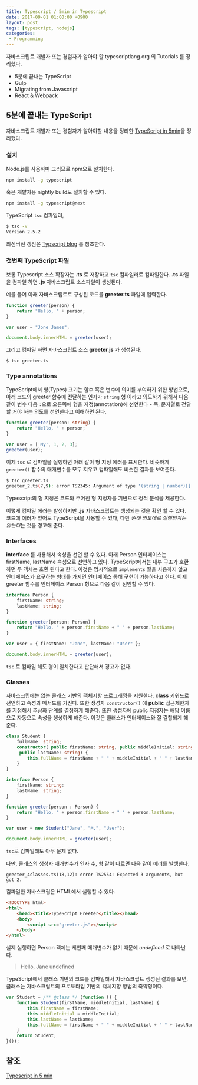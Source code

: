 ```yaml
---
title: Typescript / 5min in Typescript
date: 2017-09-01 01:00:00 +0900
layout: post
tags: [typescript, nodejs]
categories: 
 - Programming
---
```


자바스크립트 개발자 또는 경험자가 알아야 할 typescriptlang.org 의 Tutorials 를 정리했다.

 - 5분에 끝내는 TypeScript
 - Gulp
 - Migrating from Javascript
 - React & Webpack


## 5분에 끝내는 TypeScript

자바스크립트 개발자 또는 경험자가 알아야할 내용을 정리한 [TypeScript in 5min](https://www.typescriptlang.org/docs/handbook/typescript-in-5-minutes.html)을 정리했다.


### 설치

Node.js를 사용하며 그러므로 npm으로 설치한다.

```sh
npm install -g typescript
```

혹은 개발자용 nightly build도 설치할 수 있다.

```sh
npm install -g typescript@next
```

TypeScript `tsc` 컴파일러,

```sh
$ tsc -V
Version 2.5.2
```

최신버전 갱신은 [Typscript blog](https://blogs.msdn.microsoft.com/typescript/) 를 참조한다.


### 첫번째 TypeScript 파일

보통 Typescript 소스 확장자는 **.ts** 로 저장하고 `tsc` 컴파일러로 컴파일한다. **.ts** 파일을 컴파일 하면 **.js** 자바스크립트 소스파일이 생성된다.

예를 들어 아래 자바스크립트로 구성된 코드를 **greeter.ts** 파일에 입력한다.

```ts
function greeter(person) {
    return "Hello, " + person;
}

var user = "Jone James";

document.body.innerHTML = greeter(user);
```

그리고 컴파일 하면 자바스크립트 소스 **greeter.js** 가 생성된다.

```sh
$ tsc greeter.ts
```

### Type annotations

TypeScript에서 형(Types) 표기는 함수 혹은 변수에 의미를 부여하기 위한 방법으로, 아래 코드의 greeter 함수에 전달하는 인자가 `string` 형 이라고 의도하기 위해서 다음 같이 변수 다음 `:`으로 오른쪽에 형을 지정(annotation)해 선언한다 - 즉, 문자열로 전달할 거야 하는 의도를 선언한다고 이해하면 된다.

```ts
function greeter(person: string) {
    return "Hello, " + person;
}

var user = ['My', 1, 2, 3];
greeter(user);
```

이제 `tsc` 로 컴파일을 실행하면 아래 같이 형 지정 에러를 표시한다. 비슷하게 `greeter()` 함수의 매개변수를 모두 지우고 컴파일해도 비슷한 결과를 보여준다.


```sh
$ tsc greeter.ts
greeter_2.ts(7,9): error TS2345: Argument of type '(string | number)[]' is not assignable to parameter of type 'string'.
```

Typescript의 형 지정은 코드와 주어진 형 지정자를 기반으로 정적 분석을 제공한다.

이렇게 컴파일 에러는 발생하지만 **.js** 자바스크립트는 생성되는 것을 확인 할 수 있다. 코드에 에러가 있어도 TypeScript을 사용할 수 있다, 다만 *원래 의도데로 실행되지는 않는다*는 것을 경고해 준다.


### Interfaces

**interface** 를 사용해서 속성을 선언 할 수 있다. 아래 Person 인터페이스는 firstName, lastName 속성으로 선언하고 있다. TypeScript에서는 내부 구조가 호환하면 두 객체는 호횐 된다고 한다. 이것은 명시적으로 `implements` 절을 사용하지 않고 인터페이스가 요구하는 형태를 가지면 인터페이스 통해 구현이 가능하다고 한다. 이제 greeter 함수를 인터페이스 Person 형으로 다음 같이 선언할 수 있다.

```ts
interface Person {
    firstName: string;
    lastName: string;
}

function greeter(person: Person) {
    return "Hello, " + person.firstName + " " + person.lastName;
}

var user = { firstName: "Jane", lastName: "User" };

document.body.innerHTML = greeter(user);
```

 `tsc` 로 컴파일 해도 형이 일치한다고 판단해서 경고가 없다.


### Classes

자바스크립에는 없는 클래스 기반의 객체지향 프로그래밍을 지원한다. **class** 키워드로 선언하고 속성과 메서드를 가진다. 또한 생성자 `constructor()` 에 **public** 접근제한자를 지정해서 추상화 단계를 결정하게 해준다. 또한 생성자에 public 지정자는 해당 이름으로 자동으로 속성을 생성하게 해준다. 이것은 클래스가 인터페이스와 잘 결합되게 해준다.

```ts
class Student {
    fullName: string;
    constructor( public firstName: string, public middleInitial: string,
     public lastName: string) {
        this.fullName = firstName + " " + middleInitial + " " + lastName;
    }
}

interface Person {
    firstName: string;
    lastName: string;
}

function greeter(person : Person) {
    return "Hello, " + person.firstName + " " + person.lastName;
}

var user = new Student("Jane", "M.", "User");

document.body.innerHTML = greeter(user);
```

`tsc`로 컴파일해도 아무 문제 없다.

다만, 클래스의 생성자 매개변수가 인자 수, 형 같이 다르면 다음 같이 에러를 발생한다.

```
greeter_4classes.ts(18,12): error TS2554: Expected 3 arguments, but got 2.
```


컴파일한 자바스크립은 HTML에서 실행할 수 있다.

```html
<!DOCTYPE html>
<html>
    <head><title>TypeScript Greeter</title></head>
    <body>
        <script src="greeter.js"></script>
    </body>
</html>
```

실제 실행하면 Person 객체는 세번째 매개변수가 없기 때문에 *undefined* 로 나타난다.

> Hello, Jane undefined


TypeScript에서 클래스 기반의 코드를 컴파일해서 자바스크립트 생성된 결과를 보면, 클래스는 자바스크립트의 프로토타입 기반의 객체지향 방법의 축약형이다.

```js
var Student = /** @class */ (function () {
    function Student(firstName, middleInitial, lastName) {
        this.firstName = firstName;
        this.middleInitial = middleInitial;
        this.lastName = lastName;
        this.fullName = firstName + " " + middleInitial + " " + lastName;
    }
    return Student;
}());
```

## 참조

[Typescript in 5 min](https://www.typescriptlang.org/docs/handbook/typescript-in-5-minutes.html)

